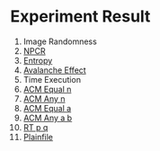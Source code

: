 # Experiment Result

1. Image Randomness
  1. [NPCR](/experiment/results/01_npcr.md)
  2. [Entropy](/experiment/results/02_entropy.md)
  3. [Avalanche Effect](/experiment/results/04_avalanche.md)
3. Time Execution
  1. [ACM Equal n](/experiment/results/03_a_time.md)
  2. [ACM Any n](/experiment/results/03_b_time.md)
  3. [ACM Equal a](/experiment/results/03_c_time.md)
  4. [ACM Any a b](/experiment/results/03_d_time.md)
  5. [RT p q](/experiment/results/03_e_time.md)
  6. [Plainfile](/experiment/results/03_f_time.md)
